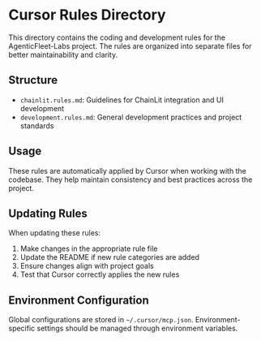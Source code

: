 # Cursor Rules Directory

This directory contains the coding and development rules for the AgenticFleet-Labs project. The rules are organized into separate files for better maintainability and clarity.

## Structure

- `chainlit.rules.md`: Guidelines for ChainLit integration and UI development
- `development.rules.md`: General development practices and project standards

## Usage

These rules are automatically applied by Cursor when working with the codebase. They help maintain consistency and best practices across the project.

## Updating Rules

When updating these rules:
1. Make changes in the appropriate rule file
2. Update the README if new rule categories are added
3. Ensure changes align with project goals
4. Test that Cursor correctly applies the new rules

## Environment Configuration

Global configurations are stored in `~/.cursor/mcp.json`. Environment-specific settings should be managed through environment variables. 